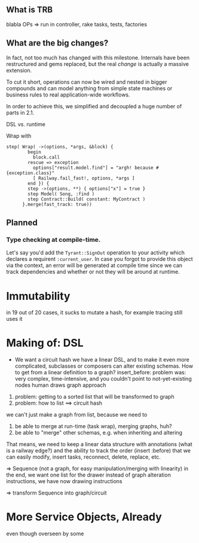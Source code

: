## What is TRB

blabla OPs => run in controller, rake tasks, tests, factories


## What are the big changes?

In fact, not too much has changed with this milestone. Internals have been restructured and gems replaced, but the real _change_ is actually a massive extension.

To cut it short, operations can now be wired and nested in bigger compounds and can model anything from simple state machines or business rules to real application-wide workflows.

In order to achieve this, we simplified and decoupled a huge number of parts in 2.1.

DSL vs. runtime

Wrap with
```
step( Wrap( ->(options, *args, &block) {
        begin
          block.call
        rescue => exception
          options["result.model.find"] = "argh! because #{exception.class}"
          [ Railway.fail_fast!, options, *args ]
        end }) {
        step ->(options, **) { options["x"] = true }
        step Model( Song, :find )
        step Contract::Build( constant: MyContract )
      }.merge(fast_track: true))
```

## Planned

### Type checking at compile-time.

Let's say you'd add the `Tyrant::SignOut` operation to your activity which declares a requirent `:current_user`. In case you forgot to provide this object via the context, an error will be generated at compile time since we can track dependencies and whether or not they will be around at runtime.


# Immutability

in 19 out of 20 cases, it sucks to mutate a hash, for example
tracing still uses it




# Making of: DSL

* We want a circuit hash
we have a linear DSL, and to make it even more complicated, subclasses or composers can alter existing schemas.
How to get from a linear definition to a graph?
  insert_before: problem was: very complex, time-intensive, and you couldn't point to not-yet-existing nodes
  human draws graph approach

1. problem:
  getting to a sorted list that will be transformed to graph
2. problem:
  how to list ==> circuit hash

we can't just make a graph from list, because we need to
  1. be able to merge at run-time (task wrap), merging graphs, huh?
  2. be able to "merge" other schemas, e.g. when inheriting and altering

That means, we need to keep a linear data structure with annotations (what is a railway edge?) and the ability to track the order (insert :before) that we can easily modify, insert tasks, reconnect, delete, replace, etc.


  => Sequence (not a graph, for easy manipulation/merging with linearity)
    in the end, we want one list for the drawer
      instead of graph alteration instructions, we have now drawing instructions

  => transform Sequence into graph/circuit



# More Service Objects, Already

even though overseen by some
